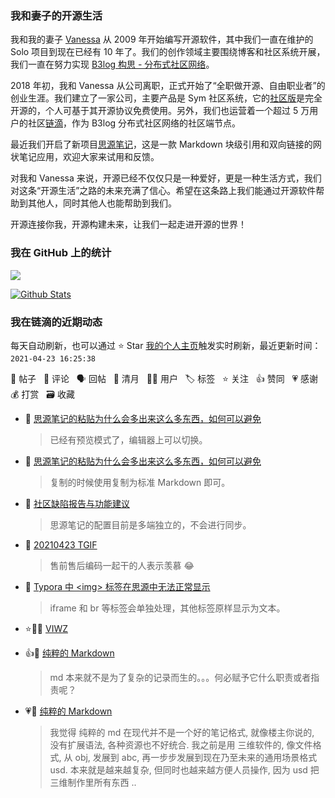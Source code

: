### 我和妻子的开源生活

我和我的妻子 [Vanessa](https://github.com/Vanessa219) 从 2009 年开始编写开源软件，其中我们一直在维护的 Solo 项目到现在已经有 10 年了。我们的创作领域主要围绕博客和社区系统开展，我们一直在努力实现 [B3log 构思 - 分布式社区网络](https://ld246.com/article/1546941897596)。

2018 年初，我和 Vanessa 从公司离职，正式开始了“全职做开源、自由职业者”的创业生涯。我们建立了一家公司，主要产品是 Sym 社区系统，它的[社区版](https://github.com/88250/symphony)是完全开源的，个人可基于其开源协议免费使用。另外，我们也运营着一个超过 5 万用户的社区[链滴](https://ld246.com)，作为 B3log 分布式社区网络的社区端节点。

最近我们开启了新项目[思源笔记](https://github.com/siyuan-note/siyuan)，这是一款 Markdown 块级引用和双向链接的网状笔记应用，欢迎大家来试用和反馈。

对我和 Vanessa 来说，开源已经不仅仅只是一种爱好，更是一种生活方式，我们对这条“开源生活”之路的未来充满了信心。希望在这条路上我们能通过开源软件帮助到其他人，同时其他人也能帮助到我们。

开源连接你我，开源构建未来，让我们一起走进开源的世界！

### 我在 GitHub 上的统计

<a title="Hits" target="_blank" href="https://github.com/88250/88250"><img src="https://hits.b3log.org/88250/88250.svg"></a>

[![Github Stats](https://github-readme-stats.vercel.app/api?username=88250&theme=tokyonight&show_icons=true)](https://github.com/88250)

<!--events start -->

### 我在链滴的近期动态

每天自动刷新，也可以通过 ⭐️ Star [我的个人主页](https://github.com/88250/88250)触发实时刷新，最近更新时间：`2021-04-23 16:25:38`

📝 帖子 &nbsp; 💬 评论 &nbsp; 🗣 回帖 &nbsp; 🌙 清月 &nbsp; 👨‍💻 用户 &nbsp; 🏷️ 标签 &nbsp; ⭐️ 关注 &nbsp; 👍 赞同 &nbsp; 💗 感谢 &nbsp; 💰 打赏 &nbsp; 🗃 收藏

* 💬 [思源笔记的粘贴为什么会多出来这么多东西，如何可以避免](https://ld246.com/article/1619163474929/comment/1619164999827#comments)

  > 已经有预览模式了，编辑器上可以切换。
* 💬 [思源笔记的粘贴为什么会多出来这么多东西，如何可以避免](https://ld246.com/article/1619163474929/comment/1619163898106#comments)

  > 复制的时候使用复制为标准 Markdown 即可。
* 💬 [社区缺陷报告与功能建议](https://ld246.com/article/1438049659432/comment/1619152014482#comments)

  > 思源笔记的配置目前是多端独立的，不会进行同步。
* 💬 [20210423 TGIF](https://ld246.com/article/1619145278066/comment/1619147715754#comments)

  > 售前售后编码一起干的人表示羡慕 😂
* 💬 [Typora 中 &lt;img&gt; 标签在思源中无法正常显示](https://ld246.com/article/1619064970937/comment/1619138433128#comments)

  > iframe 和 br 等标签会单独处理，其他标签原样显示为文本。
* ⭐️👨‍💻 [VIWZ](https://ld246.com/member/VIWZ)

  > 
* 👍💬 [纯粹的 Markdown](https://ld246.com/article/1619080345258/comment/1619098921808#comments)

  > md 本来就不是为了复杂的记录而生的。。。何必赋予它什么职责或者指责呢？
* 💗💬 [纯粹的 Markdown](https://ld246.com/article/1619080345258/comment/1619096761595#comments)

  > 我觉得 纯粹的 md 在现代并不是一个好的笔记格式, 就像楼主你说的, 没有扩展语法, 各种资源也不好统合. 我之前是用 三维软件的, 像文件格式, 从 obj, 发展到 abc, 再一步步发展到现在乃至未来的通用场景格式 usd. 本来就是越来越复杂, 但同时也越来越方便人员操作, 因为 usd 把三维制作里所有东西 ..


<!--events end -->

